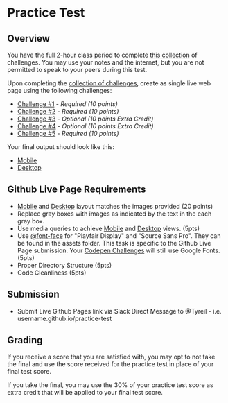# Practice Test

## Overview 
You have the full 2-hour class period to complete [this collection](https://codepen.io/collection/XyoOQZ/) of challenges. You may use your notes and the internet, but you are not permitted to speak to your peers during this test. 

Upon completing the [collection of challenges](https://codepen.io/collection/XyoOQZ/), create as single live web page using the following challenges: 

* [Challenge #1](https://codepen.io/tyreil/pen/YbMwjW) - *Required (10 points)* 
* [Challenge #2](https://codepen.io/tyreil/pen/XwQXBw) - *Required (10 points)*
* [Challenge #3](https://codepen.io/tyreil/pen/qGwbMd) - *Optional (10 points Extra Credit)*
* [Challenge #4](https://codepen.io/tyreil/pen/MdRKzZ) - *Optional (10 points Extra Credit)*
* [Challenge #5](https://codepen.io/tyreil/pen/qGwNvL) - *Required (10 points)*

Your final output should look like this:
* [Mobile](https://s3-us-west-2.amazonaws.com/s.cdpn.io/35534/mobile_github.jpg)
* [Desktop](https://s3-us-west-2.amazonaws.com/s.cdpn.io/35534/Desktop_github.jpg)

## Github Live Page Requirements
* [Mobile](https://s3-us-west-2.amazonaws.com/s.cdpn.io/35534/mobile_github.jpg) and [Desktop](https://s3-us-west-2.amazonaws.com/s.cdpn.io/35534/Desktop_github.jpg) layout matches the images provided (20 points)
* Replace gray boxes with images as indicated by the text in the each gray box. 
* Use media queries to achieve [Mobile](https://s3-us-west-2.amazonaws.com/s.cdpn.io/35534/mobile_github.jpg) and [Desktop](https://s3-us-west-2.amazonaws.com/s.cdpn.io/35534/Desktop_github.jpg) views. (5pts)
* Use [@font-face](https://css-tricks.com/snippets/css/using-font-face/) for "Playfair Display" and "Source Sans Pro". They can be found in the assets folder. This task is specific to the Github Live Page submission. Your [Codepen Challenges](https://codepen.io/collection/XyoOQZ/) will still use Google Fonts. (5pts)
* Proper Directory Structure (5pts)
* Code Cleanliness (5pts)


## Submission
* Submit Live Github Pages link via Slack Direct Message to @Tyreil - i.e. username.github.io/practice-test

## Grading 
If you receive a score that you are satisfied with, you may opt to not take the final and use the score received for the practice test in place of your final test score. 

If you take the final, you may use the 30% of your practice test score as extra credit that will be applied to your final test score. 
